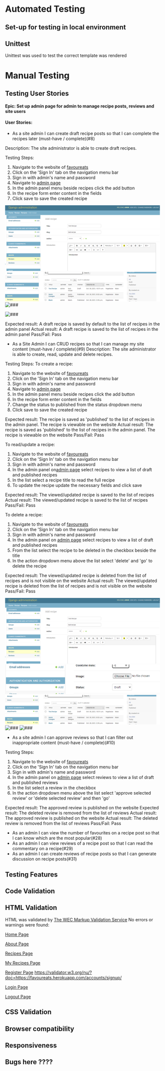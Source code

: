 # Automated Testing
## Set-up for testing in local environment
## Unittest
Unittest was used to test the correct template was rendered
# Manual Testing
## Testing User Stories
#### Epic: Set up admin page for admin to manage recipe posts, reviews and site users
#### User Stories:
  * As a site admin I can create draft recipe posts so that I can complete the recipes later (must-have / complete)(#8)

  Description: The site administrator is able to create draft recipes.

  Testing Steps:
  1. Navigate to the website of [favoureats](https://favoureats.herokuapp.com/)
  2. Click on the 'Sign In' tab on the navigation menu bar
  3. Sign in with admin's name and password
  4. Navigate to [admin page](https://favoureats.herokuapp.com/admin/)
  5. In the admin panel menu beside recipes click the add button
  6. In the recipe form enter content in the fields
  7. Click save to save the created recipe
 

  ![###](documentation/screenshots/admin_create.png)
  ![###](documentation/screenshots/admin_draft2.png)
  ![###](documentation/screenshots/admin_draft3png)

  ![###](documentation/screenshots/???png)

  Expected result: A draft recipe is saved by default to the list of recipes in the admin panel
  Actual result: A draft recipe is saved to the list of recipes in the admin panel
  Pass/Fail: Pass

  * As a Site Admin I can CRUD recipes so that I can manage my site content (must-have / complete)(#9)
  Description: The site administrator is able to create, read, update and delete recipes.

  Testing Steps:
  To create a recipe:
  1. Navigate to the website of [favoureats](https://favoureats.herokuapp.com/)
  2. Click on the 'Sign In' tab on the navigation menu bar
  3. Sign in with admin's name and password
  4. Navigate to [admin page](https://favoureats.herokuapp.com/admin/)
  5. In the admin panel menu beside recipes click the add button
  6. In the recipe form enter content in the fields
  7. Change the status to published from the status dropdown menu
  8. Click save to save the created recipe

Expected result: The recipe is saved as 'published' to the list of recipes in the admin panel. The recipe is viewable on the website
Actual result: The recipe is saved as 'published' to the list of recipes in the admin panel. The recipe is viewable on the website
Pass/Fail: Pass

To read/update a recipe:

1. Navigate to the website of [favoureats](https://favoureats.herokuapp.com/)
2. Click on the 'Sign In' tab on the navigation menu bar
3. Sign in with admin's name and password
4. In the admin panel on[admin page](https://favoureats.herokuapp.com/admin/) select recipes to view a list of draft and published recipes
5. In the list select a recipe title to read the full recipe
6. To update the recipe update the necessary fields and click save

Expected result: The viewed/updated recipe is saved to the list of recipes
Actual result: The viewed/updated recipe is saved to the list of recipes
Pass/Fail: Pass

To delete a recipe:
1. Navigate to the website of [favoureats](https://favoureats.herokuapp.com/)
2. Click on the 'Sign In' tab on the navigation menu bar
3. Sign in with admin's name and password
4. In the admin panel on [admin page](https://favoureats.herokuapp.com/admin/) select recipes to view a list of draft and published recipes
5. From the list select the recipe to be deleted in the checkbox beside the title
6. In the action dropdown menu above the list select 'delete' and 'go' to delete the recipe

Expected result: The viewed/updated recipe is deleted from the list of recipes and is not visible on the website
Actual result: The viewed/updated recipe is deleted from the list of recipes and is not visible on the website
Pass/Fail: Pass
  
  ![###](documentation/screenshots/admin_create.png)
   ![###](documentation/screenshots/default_draft.png)
  ![###](documentation/screenshots/admin_draft2.png)
    ![###](documentation/screenshots/admin_draft3png)
  ![###](documentation/screenshots/???png)

* As a site admin I can approve reviews so that I can filter out inappropriate content (must-have / complete)(#10)

Testing Steps:
1. Navigate to the website of [favoureats](https://favoureats.herokuapp.com/)
2. Click on the 'Sign In' tab on the navigation menu bar
3. Sign in with admin's name and password
4. In the admin panel on [admin page](https://favoureats.herokuapp.com/admin/) select reviews to view a list of draft and published reviews
5. In the list select a review in the checkbox
6. In the action dropdown menu above the list select 'approve selected review' or 'delete selected review' and then 'go'

Expected result: The approved review is published on the website
Expected result: The deleted review is removed from the list of reviews
Actual result: The approved review is published on the website
Actual result: The deleted review is removed from the list of reviews
Pass/Fail: Pass

* As an admin I can view the number of favourites on a recipe post so that I can know which are the most popular(#28)
* As an admin I can view reviews of a recipe post so that I can read the commentary on a recipe(#29)
* As an admin I can create reviews of recipe posts so that I can generate discussion on recipe posts(#31)
## Testing Features
## Code Validation
## HTML Validation
HTML was validated by [The WEC Markup Validation Service](https://validator.w3.org/)
No errors or warnings were found:

[Home Page](https://validator.w3.org/nu/?doc=https://favoureats.herokuapp.com/)

[About Page](https://validator.w3.org/nu/?doc=https://favoureats.herokuapp.com/about/)

[Recipes Page](https://validator.w3.org/nu/?doc=https://favoureats.herokuapp.com/recipes/)

[My Recipes Page](https://validator.w3.org/nu/?doc=https://favoureats.herokuapp.com/myrecipes/)

[Register Page]()
https://validator.w3.org/nu/?doc=https://favoureats.herokuapp.com/accounts/signup/

[Login Page](https://validator.w3.org/nu/?doc=https://favoureats.herokuapp.com/accounts/login/)


[Logout Page](https://validator.w3.org/nu/?doc=https://favoureats.herokuapp.com/accounts/logout/)




## CSS Validation

## Browser compatibility
## Responsiveness

## Bugs here ????